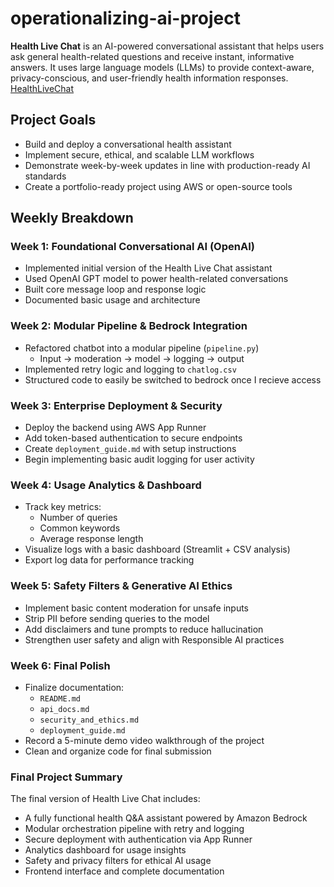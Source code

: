 # operationalizing-ai-project

**Health Live Chat** is an AI-powered conversational assistant that helps users ask general health-related questions and receive instant, informative answers. It uses large language models (LLMs) to provide context-aware, privacy-conscious, and user-friendly health information responses.
[HealthLiveChat](https://healthlivechat.onrender.com/)

## Project Goals
- Build and deploy a conversational health assistant
- Implement secure, ethical, and scalable LLM workflows
- Demonstrate week-by-week updates in line with production-ready AI standards
- Create a portfolio-ready project using AWS or open-source tools

## Weekly Breakdown

### Week 1: Foundational Conversational AI (OpenAI)
- Implemented initial version of the Health Live Chat assistant
- Used OpenAI GPT model to power health-related conversations
- Built core message loop and response logic
- Documented basic usage and architecture

### Week 2: Modular Pipeline & Bedrock Integration
- Refactored chatbot into a modular pipeline (`pipeline.py`)
  - Input → moderation → model → logging → output
- Implemented retry logic and logging to `chatlog.csv`
- Structured code to easily be switched to bedrock once I recieve access

### Week 3: Enterprise Deployment & Security
- Deploy the backend using AWS App Runner
- Add token-based authentication to secure endpoints
- Create `deployment_guide.md` with setup instructions
- Begin implementing basic audit logging for user activity

### Week 4: Usage Analytics & Dashboard
- Track key metrics:
  - Number of queries
  - Common keywords
  - Average response length
- Visualize logs with a basic dashboard (Streamlit + CSV analysis)
- Export log data for performance tracking

### Week 5: Safety Filters & Generative AI Ethics
- Implement basic content moderation for unsafe inputs
- Strip PII before sending queries to the model
- Add disclaimers and tune prompts to reduce hallucination
- Strengthen user safety and align with Responsible AI practices

### Week 6: Final Polish
- Finalize documentation:
  - `README.md`
  - `api_docs.md`
  - `security_and_ethics.md`
  - `deployment_guide.md`
- Record a 5-minute demo video walkthrough of the project
- Clean and organize code for final submission

### Final Project Summary
The final version of Health Live Chat includes:
- A fully functional health Q&A assistant powered by Amazon Bedrock
- Modular orchestration pipeline with retry and logging
- Secure deployment with authentication via App Runner
- Analytics dashboard for usage insights
- Safety and privacy filters for ethical AI usage
- Frontend interface and complete documentation